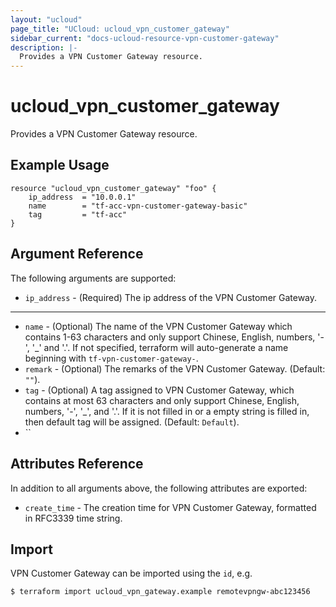 ```yaml
---
layout: "ucloud"
page_title: "UCloud: ucloud_vpn_customer_gateway"
sidebar_current: "docs-ucloud-resource-vpn-customer-gateway"
description: |-
  Provides a VPN Customer Gateway resource.
---
```


# ucloud_vpn_customer_gateway

Provides a VPN Customer Gateway resource.

## Example Usage

```hcl
resource "ucloud_vpn_customer_gateway" "foo" {
    ip_address  = "10.0.0.1"
	name 		= "tf-acc-vpn-customer-gateway-basic"
	tag         = "tf-acc"
}
```

## Argument Reference

The following arguments are supported:

* `ip_address` - (Required) The ip address of the VPN Customer Gateway. 

- - -

* `name` - (Optional) The name of the VPN Customer Gateway which contains 1-63 characters and only support Chinese, English, numbers, '-', '_' and '.'. If not specified, terraform will auto-generate a name beginning with `tf-vpn-customer-gateway-`.
* `remark` - (Optional) The remarks of the VPN Customer Gateway. (Default: `""`).
* `tag` - (Optional) A tag assigned to VPN Customer Gateway, which contains at most 63 characters and only support Chinese, English, numbers, '-', '_', and '.'. If it is not filled in or a empty string is filled in, then default tag will be assigned. (Default: `Default`).
* ``
## Attributes Reference

In addition to all arguments above, the following attributes are exported:

* `create_time` - The creation time for VPN Customer Gateway, formatted in RFC3339 time string.

## Import

VPN Customer Gateway can be imported using the `id`, e.g.

```
$ terraform import ucloud_vpn_gateway.example remotevpngw-abc123456
```
